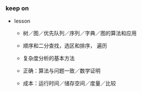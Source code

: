 

### keep on

- lesson

	- 树／图／优先队列／序列／字典／图的算法和应用

	- 顺序和二分查找，选区和排序， 遍历

	- 复杂度分析的基本方法

	- 正确：算法与问题一致／数学证明

	- 成本：运行时间／储存空间／度量／比较

